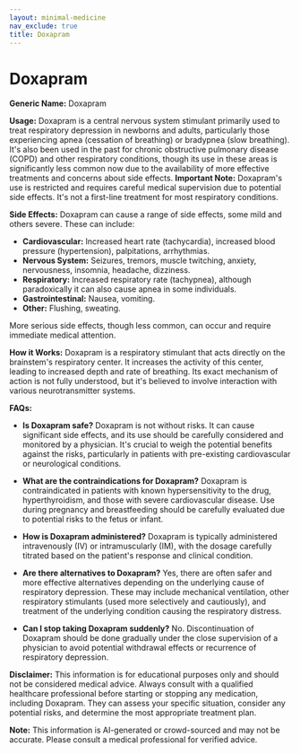 ```yaml
---
layout: minimal-medicine
nav_exclude: true
title: Doxapram
---
```


# Doxapram

**Generic Name:** Doxapram

**Usage:** Doxapram is a central nervous system stimulant primarily used to treat respiratory depression in newborns and adults, particularly those experiencing apnea (cessation of breathing) or bradypnea (slow breathing).  It's also been used in the past for chronic obstructive pulmonary disease (COPD) and other respiratory conditions, though its use in these areas is significantly less common now due to the availability of more effective treatments and concerns about side effects.  **Important Note:** Doxapram's use is restricted and requires careful medical supervision due to potential side effects.  It's not a first-line treatment for most respiratory conditions.

**Side Effects:** Doxapram can cause a range of side effects, some mild and others severe. These can include:

* **Cardiovascular:** Increased heart rate (tachycardia), increased blood pressure (hypertension), palpitations, arrhythmias.
* **Nervous System:** Seizures, tremors, muscle twitching, anxiety, nervousness, insomnia, headache, dizziness.
* **Respiratory:** Increased respiratory rate (tachypnea), although paradoxically it can also cause apnea in some individuals.
* **Gastrointestinal:** Nausea, vomiting.
* **Other:** Flushing, sweating.

More serious side effects, though less common, can occur and require immediate medical attention.

**How it Works:** Doxapram is a respiratory stimulant that acts directly on the brainstem's respiratory center.  It increases the activity of this center, leading to increased depth and rate of breathing.  Its exact mechanism of action is not fully understood, but it's believed to involve interaction with various neurotransmitter systems.

**FAQs:**

* **Is Doxapram safe?**  Doxapram is not without risks.  It can cause significant side effects, and its use should be carefully considered and monitored by a physician. It's crucial to weigh the potential benefits against the risks, particularly in patients with pre-existing cardiovascular or neurological conditions.

* **What are the contraindications for Doxapram?** Doxapram is contraindicated in patients with known hypersensitivity to the drug, hyperthyroidism, and those with severe cardiovascular disease.  Use during pregnancy and breastfeeding should be carefully evaluated due to potential risks to the fetus or infant.

* **How is Doxapram administered?** Doxapram is typically administered intravenously (IV) or intramuscularly (IM), with the dosage carefully titrated based on the patient's response and clinical condition.

* **Are there alternatives to Doxapram?** Yes, there are often safer and more effective alternatives depending on the underlying cause of respiratory depression.  These may include mechanical ventilation, other respiratory stimulants (used more selectively and cautiously), and treatment of the underlying condition causing the respiratory distress.

* **Can I stop taking Doxapram suddenly?**  No.  Discontinuation of Doxapram should be done gradually under the close supervision of a physician to avoid potential withdrawal effects or recurrence of respiratory depression.


**Disclaimer:** This information is for educational purposes only and should not be considered medical advice.  Always consult with a qualified healthcare professional before starting or stopping any medication, including Doxapram.  They can assess your specific situation, consider any potential risks, and determine the most appropriate treatment plan.


**Note:** This information is AI-generated or crowd-sourced and may not be accurate. Please consult a medical professional for verified advice.